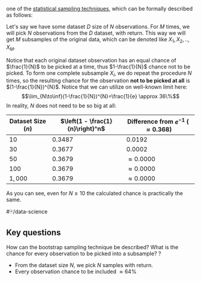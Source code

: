 one of the [statistical sampling techniques](statistical%20sampling%20techniques.md), which can be formally described as follows:

Let's say we have some dataset $D$ size of $N$ observations. For $M$ times, we will pick $N$ observations from the $D$ dataset, with return. This way we will get $M$ subsamples of the original data, which can be denoted like $X_{1},X_{2},..,X_{M}$.

Notice that each original dataset observation has an equal chance of $\frac{1}{N}$ to be picked at a time, thus $1-\frac{1}{N}$ chance not to be picked. To form one complete subsample $X_{i}$, we do repeat the procedure $N$ times, so the resulting chance for the observation **not to be picked at all** is $(1-\frac{1}{N})^{N}$.
Notice that we can utilize on well-known limit here:
$$\lim_{N\to\inf}(1-\frac{1}{N})^{N}=\frac{1}{e} \approx 36\%$$
In reality, $N$ does not need to be so big at all:

| Dataset Size ($n$)   | $\left(1 - \frac{1}{n}\right)^n$ | Difference from $e^{-1}$ ($\approx 0.368$) |
|-----------------------|----------------------------------|-------------------------------------------|
| $10$                 | $0.3487$                        | $0.0192$                                  |
| $30$                 | $0.3677$                        | $0.0002$                                  |
| $50$                 | $0.3679$                        | $\approx 0.0000$                          |
| $100$                | $0.3679$                        | $\approx 0.0000$                          |
| $1,000$              | $0.3679$                        | $\approx 0.0000$                          |
As you can see, even for $N\geq 10$ the calculated chance is practically the same.

#🃏/data-science 
## Key questions

How can the bootstrap sampling technique be described? What is the chance for every observation to be picked into a subsample?
?
- From the dataset size $N$, we pick $N$ samples with return.
- Every observation chance to be included $\approx 64\%$
<!--SR:!2025-10-17,236,330-->